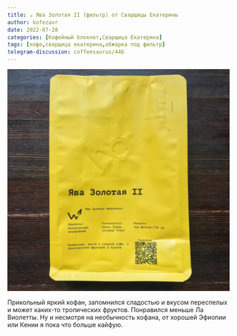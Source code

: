 ```yaml
---
title: ☕️ Ява Золотая II (фильтр) от Сварщицы Екатерины
author: kofezavr
date: 2022-07-28
categories: [Кофейный блокнот,Сварщица Екатерина]
tags: [кофе,сварщица екатерина,обжарка под фильтр]
telegram-discussion: coffeesaurus/446
--- 
```

![Ява Золотая II (фильтр) от Сварщицы Екатерины](/assets/img/posts/22/07/java-gold-ii.jpg)

Прикольный яркий кофан, запомнился сладостью и вкусом переспелых и может каких-то тропических фруктов. Понравился меньше Ла Виолетты. Ну и несмотря на необычность кофана, от хорошей Эфиопии или Кении я пока что больше кайфую. 